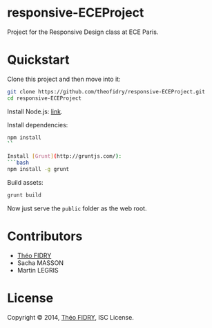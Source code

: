 responsive-ECEProject
=====================

Project for the Responsive Design class at ECE Paris.

# Quickstart

Clone this project and then move into it:
```bash
git clone https://github.com/theofidry/responsive-ECEProject.git
cd responsive-ECEProject
```

Install Node.js: [link](http://nodejs.org/).

Install dependencies:
```bash
npm install
``

Install [Grunt](http://gruntjs.com/):
```bash
npm install -g grunt
```

Build assets:
```bash
grunt build
```

Now just serve the `public` folder as the web root.

# Contributors

* [Théo FIDRY](https://github.com/theofidry)
* Sacha MASSON
* Martin LEGRIS

# License

Copyright © 2014, [Théo FIDRY](https://github.com/theofidry), ISC License.
